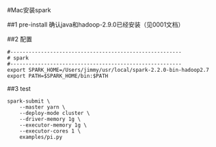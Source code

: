 #Mac安装spark

##1 pre-install
确认java和hadoop-2.9.0已经安装（见0001文档）

##2 配置
```
#--------------------------------------------------------
# spark
#--------------------------------------------------------
export SPARK_HOME=/Users/jimmy/usr/local/spark-2.2.0-bin-hadoop2.7
export PATH=$SPARK_HOME/bin:$PATH
```

##3 test
```
spark-submit \
	--master yarn \
	--deploy-mode cluster \
	--driver-memory 1g \
	--executor-memory 1g \
	--executor-cores 1 \
	examples/pi.py
```
